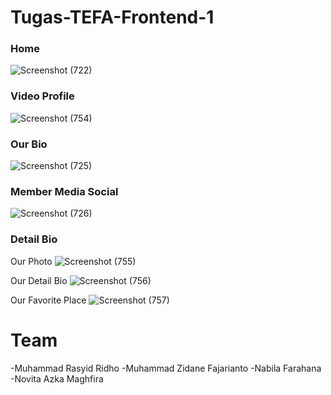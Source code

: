 # Tugas-TEFA-Frontend-1

### Home
![Screenshot (722)](https://user-images.githubusercontent.com/99931023/197391709-39b1b722-9ebf-4a34-becf-ef68d9e4b9ad.png)

### Video Profile
![Screenshot (754)](https://user-images.githubusercontent.com/99931023/199124941-2c31da9a-66b7-426d-b5bb-68dc813527e0.png)

### Our Bio
![Screenshot (725)](https://user-images.githubusercontent.com/99931023/197391725-02aad31e-80f3-468a-809b-d4188c23a34f.png)

### Member Media Social
![Screenshot (726)](https://user-images.githubusercontent.com/99931023/197391732-f15b8350-5132-4c6a-b921-8464761ad6bd.png)

### Detail Bio
Our Photo
![Screenshot (755)](https://user-images.githubusercontent.com/99931023/199124952-9589f7a9-9d32-471b-82ec-3c9ddeaa8a5d.png)

Our Detail Bio
![Screenshot (756)](https://user-images.githubusercontent.com/99931023/199124960-54b00214-5531-4967-8717-cfdd6aa7f947.png)

Our Favorite Place
![Screenshot (757)](https://user-images.githubusercontent.com/99931023/199124971-a1444eed-5b93-4248-aec5-4f3fbc119e4e.png)

# Team
-Muhammad Rasyid Ridho
-Muhammad Zidane Fajarianto
-Nabila Farahana
-Novita Azka Maghfira
